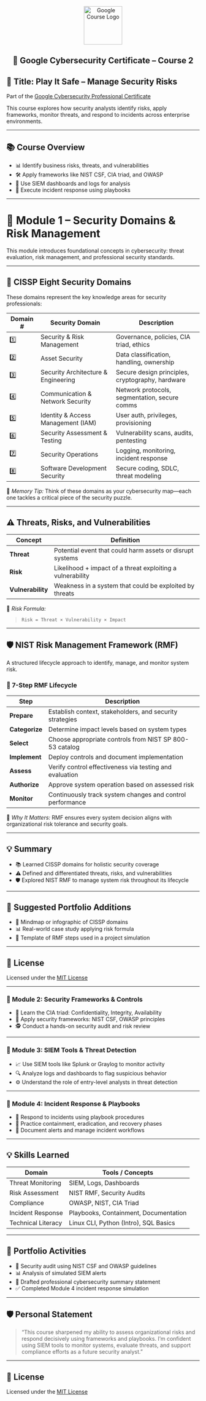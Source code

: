 <p align="center">
  <img src="https://upload.wikimedia.org/wikipedia/commons/2/2f/Google_2015_logo.svg" alt="Google Course Logo" width="100"/>
</p>

<h2><p align="center">🔐 Google Cybersecurity Certificate – Course 2</h2>

## 🎯 Title: Play It Safe – Manage Security Risks

Part of the [Google Cybersecurity Professional Certificate](https://www.coursera.org/learn/manage-security-risks?specialization=google-cybersecurity)

This course explores how security analysts identify risks, apply frameworks, monitor threats, and respond to incidents across enterprise environments.

---

## 📚 Course Overview

- 📊 Identify business risks, threats, and vulnerabilities  
- 🛠️ Apply frameworks like NIST CSF, CIA triad, and OWASP  
- 🧭 Use SIEM dashboards and logs for analysis  
- 🚨 Execute incident response using playbooks

---

# 📌 Module 1 – Security Domains & Risk Management

This module introduces foundational concepts in cybersecurity: threat evaluation, risk management, and professional security standards.

---

## 🧭 CISSP Eight Security Domains

These domains represent the key knowledge areas for security professionals:

| Domain # | Security Domain                       | Description                                        |
|----------|----------------------------------------|----------------------------------------------------|
| 1️⃣       | Security & Risk Management             | Governance, policies, CIA triad, ethics            |
| 2️⃣       | Asset Security                         | Data classification, handling, ownership           |
| 3️⃣       | Security Architecture & Engineering   | Secure design principles, cryptography, hardware   |
| 4️⃣       | Communication & Network Security      | Network protocols, segmentation, secure comms      |
| 5️⃣       | Identity & Access Management (IAM)    | User auth, privileges, provisioning                 |
| 6️⃣       | Security Assessment & Testing         | Vulnerability scans, audits, pentesting            |
| 7️⃣       | Security Operations                    | Logging, monitoring, incident response             |
| 8️⃣       | Software Development Security          | Secure coding, SDLC, threat modeling               |

🧠 *Memory Tip:* Think of these domains as your cybersecurity map—each one tackles a critical piece of the security puzzle.

---

## ⚠️ Threats, Risks, and Vulnerabilities

| Concept        | Definition                                                                 |
|----------------|------------------------------------------------------------------------------|
| **Threat**     | Potential event that could harm assets or disrupt systems                   |
| **Risk**       | Likelihood + impact of a threat exploiting a vulnerability                  |
| **Vulnerability** | Weakness in a system that could be exploited by threats                    |

📌 *Risk Formula:*  
> `Risk = Threat × Vulnerability × Impact`

---

## 🛡️ NIST Risk Management Framework (RMF)

A structured lifecycle approach to identify, manage, and monitor system risk.

### 🔄 7-Step RMF Lifecycle


| Step         | Description                                                |
|--------------|------------------------------------------------------------|
| **Prepare**   | Establish context, stakeholders, and security strategies   |
| **Categorize**| Determine impact levels based on system types              |
| **Select**    | Choose appropriate controls from NIST SP 800-53 catalog    |
| **Implement** | Deploy controls and document implementation                |
| **Assess**    | Verify control effectiveness via testing and evaluation    |
| **Authorize** | Approve system operation based on assessed risk            |
| **Monitor**   | Continuously track system changes and control performance  |

🧠 *Why It Matters:* RMF ensures every system decision aligns with organizational risk tolerance and security goals.

---

## 💡 Summary

- 📚 Learned CISSP domains for holistic security coverage  
- ⚠️ Defined and differentiated threats, risks, and vulnerabilities  
- 🛡️ Explored NIST RMF to manage system risk throughout its lifecycle

---

## 🧪 Suggested Portfolio Additions

- 📝 Mindmap or infographic of CISSP domains  
- 📊 Real-world case study applying risk formula  
- 📄 Template of RMF steps used in a project simulation

---

## 📜 License

Licensed under the [MIT License](https://opensource.org/licenses/MIT)

---

### 📌 Module 2: Security Frameworks & Controls

- 🔐 Learn the CIA triad: Confidentiality, Integrity, Availability  
- 🧰 Apply security frameworks: NIST CSF, OWASP principles  
- 🕵️ Conduct a hands-on security audit and risk review

---

### 📌 Module 3: SIEM Tools & Threat Detection

- 📈 Use SIEM tools like Splunk or Graylog to monitor activity  
- 🔍 Analyze logs and dashboards to flag suspicious behavior  
- ⚙️ Understand the role of entry-level analysts in threat detection

---

### 📌 Module 4: Incident Response & Playbooks

- 📄 Respond to incidents using playbook procedures  
- 🚨 Practice containment, eradication, and recovery phases  
- 🧠 Document alerts and manage incident workflows

---

## 💡 Skills Learned

| Domain                | Tools / Concepts                      |
|----------------------|----------------------------------------|
| Threat Monitoring     | SIEM, Logs, Dashboards                 |
| Risk Assessment       | NIST RMF, Security Audits              |
| Compliance            | OWASP, NIST, CIA Triad                 |
| Incident Response     | Playbooks, Containment, Documentation  |
| Technical Literacy    | Linux CLI, Python (Intro), SQL Basics  |

---

## 🧪 Portfolio Activities

- 📝 Security audit using NIST CSF and OWASP guidelines  
- 📊 Analysis of simulated SIEM alerts  
- 📄 Drafted professional cybersecurity summary statement  
- ✅ Completed Module 4 incident response simulation

---

## 🛡️ Personal Statement

> “This course sharpened my ability to assess organizational risks and respond decisively using frameworks and playbooks. I’m confident using SIEM tools to monitor systems, evaluate threats, and support compliance efforts as a future security analyst.”

---

## 📜 License

Licensed under the [MIT License](https://opensource.org/licenses/MIT)
